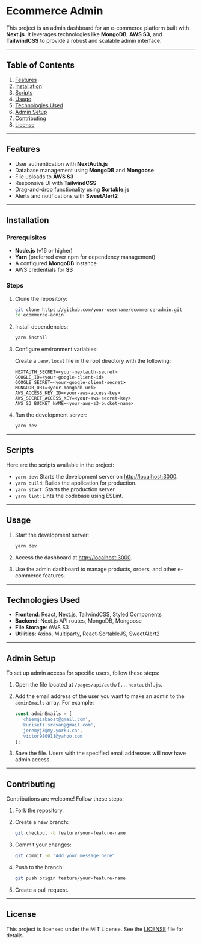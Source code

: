 # Ecommerce Admin

This project is an admin dashboard for an e-commerce platform built with **Next.js**. It leverages technologies like **MongoDB**, **AWS S3**, and **TailwindCSS** to provide a robust and scalable admin interface.

---

## Table of Contents

1. [Features](#features)  
2. [Installation](#installation)  
3. [Scripts](#scripts)  
4. [Usage](#usage)  
5. [Technologies Used](#technologies-used)  
6. [Admin Setup](#admin-setup)  
7. [Contributing](#contributing)  
8. [License](#license)

---

## Features

- User authentication with **NextAuth.js**  
- Database management using **MongoDB** and **Mongoose**  
- File uploads to **AWS S3**  
- Responsive UI with **TailwindCSS**  
- Drag-and-drop functionality using **Sortable.js**  
- Alerts and notifications with **SweetAlert2**

---

## Installation

### Prerequisites

- **Node.js** (v16 or higher)  
- **Yarn** (preferred over npm for dependency management)  
- A configured **MongoDB** instance  
- AWS credentials for **S3**  

### Steps

1. Clone the repository:  

   ```bash
   git clone https://github.com/your-username/ecommerce-admin.git
   cd ecommerce-admin
   ```

2. Install dependencies:  

   ```bash
   yarn install
   ```

3. Configure environment variables:  

   Create a `.env.local` file in the root directory with the following:  

   ```env
   NEXTAUTH_SECRET=<your-nextauth-secret>
   GOOGLE_ID=<your-google-client-id>
   GOOGLE_SECRET=<your-google-client-secret>
   MONGODB_URI=<your-mongodb-uri>
   AWS_ACCESS_KEY_ID=<your-aws-access-key>
   AWS_SECRET_ACCESS_KEY=<your-aws-secret-key>
   AWS_S3_BUCKET_NAME=<your-aws-s3-bucket-name>
   ```

4. Run the development server:  

   ```bash
   yarn dev
   ```

---

## Scripts

Here are the scripts available in the project:

- `yarn dev`: Starts the development server on [http://localhost:3000](http://localhost:3000).  
- `yarn build`: Builds the application for production.  
- `yarn start`: Starts the production server.  
- `yarn lint`: Lints the codebase using ESLint.

---

## Usage

1. Start the development server:  

   ```bash
   yarn dev
   ```

2. Access the dashboard at [http://localhost:3000](http://localhost:3000).  
3. Use the admin dashboard to manage products, orders, and other e-commerce features.

---

## Technologies Used

- **Frontend**: React, Next.js, TailwindCSS, Styled Components  
- **Backend**: Next.js API routes, MongoDB, Mongoose  
- **File Storage**: AWS S3  
- **Utilities**: Axios, Multiparty, React-SortableJS, SweetAlert2  

---

## Admin Setup

To set up admin access for specific users, follow these steps:

1. Open the file located at `/pages/api/auth/[...nextauth].js`.  
2. Add the email address of the user you want to make an admin to the `adminEmails` array. For example:  

   ```javascript
   const adminEmails = [
     'chiemgiabaost@gmail.com',
     'kuriseti.sravan@gmail.com',
     'jeremyj3@my.yorku.ca',
     'victor980911@yahoo.com'
   ];
   ```

3. Save the file. Users with the specified email addresses will now have admin access.

---

## Contributing

Contributions are welcome! Follow these steps:  

1. Fork the repository.  
2. Create a new branch:  

   ```bash
   git checkout -b feature/your-feature-name
   ```

3. Commit your changes:  

   ```bash
   git commit -m "Add your message here"
   ```

4. Push to the branch:  

   ```bash
   git push origin feature/your-feature-name
   ```

5. Create a pull request.

---

## License

This project is licensed under the MIT License. See the [LICENSE](LICENSE) file for details.

